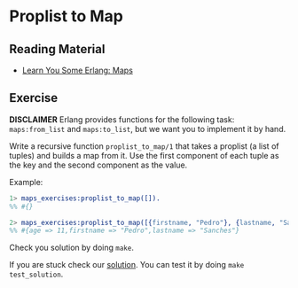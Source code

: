# Proplist to Map

## Reading Material

- [Learn You Some Erlang: Maps](http://learnyousomeerlang.com/maps)

## Exercise

**DISCLAIMER** Erlang provides functions for the following task: `maps:from_list` and `maps:to_list`, but we want you to implement it by hand.

Write a recursive function `proplist_to_map/1` that takes a proplist (a list of tuples) and builds a map from it. Use the first component of each tuple as the key and the second component as the value.

Example:
```erlang
1> maps_exercises:proplist_to_map([]).
%% #{}

2> maps_exercises:proplist_to_map([{firstname, "Pedro"}, {lastname, "Sanches"}, {age, 11}]).
%% #{age => 11,firstname => "Pedro",lastname => "Sanches"}
```

Check you solution by doing `make`.

If you are stuck check our [solution](solution/maps_exercises.erl). You can test it by doing `make test_solution`.
